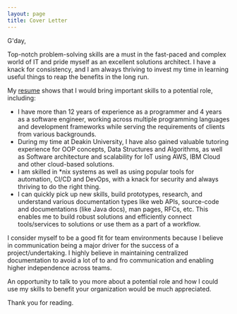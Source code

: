 ```yaml
---
layout: page
title: Cover Letter
---
```


G'day,

[//1]: # (This may be the most platform independent comment. Different content in different branches to meet different needs START)

Top-notch problem-solving skills are a must in the fast-paced and complex world of IT and pride myself as an excellent solutions architect. I have a knack for consistency, and I am always thriving to invest my time in learning useful things to reap the benefits in the long run.

My [resume](../resume) shows that I would bring important skills to a potential role, including:

[//2]: # (Different content in different branches to meet different needs END)

* I have more than 12 years of experience as a programmer and 4 years as a software engineer, working across multiple programming languages and development frameworks while serving the requirements of clients from various backgrounds.
* During my time at Deakin University, I have also gained valuable tutoring experience for OOP concepts, Data Structures and Algorithms, as well as Software architecture and scalability for IoT using AWS, IBM Cloud and other cloud-based solutions.
* I am skilled in *nix systems as well as using popular tools for automation, CI/CD and DevOps, with a knack for security and always thriving to do the right thing.
* I can quickly pick up new skills, build prototypes, research, and understand various documentation types like web APIs, source-code and documentations (like Java docs), man pages, RFCs, etc. This enables me to build robust solutions and efficiently connect tools/services to solutions or use them as a part of a workflow.

I consider myself to be a good fit for team environments because I believe in communication being a major driver for the success of a project/undertaking. I highly believe in maintaining centralized documentation to avoid a lot of to and fro communication and enabling higher independence across teams.

[//3]: # (Different content in different branches to meet different needs START)

An opportunity to talk to you more about a potential role and how I could use my skills to benefit your organization would be much appreciated.

Thank you for reading.

[//4]: # (Different content in different branches to meet different needs END)
